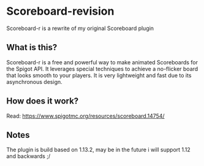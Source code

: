 # Scoreboard-revision
Scoreboard-r is a rewrite of my original Scoreboard plugin
## What is this?
Scoreboard-r is a free and powerful way to make animated Scoreboards for the Spigot API. It leverages special
techniques to achieve a no-flicker board that looks smooth to your players. It is very lightweight and fast due to its asynchronous design.
## How does it work?
Read: https://www.spigotmc.org/resources/scoreboard.14754/
## Notes
The plugin is build based on 1.13.2, may be in the future i will support 1.12 and backwards ;/
